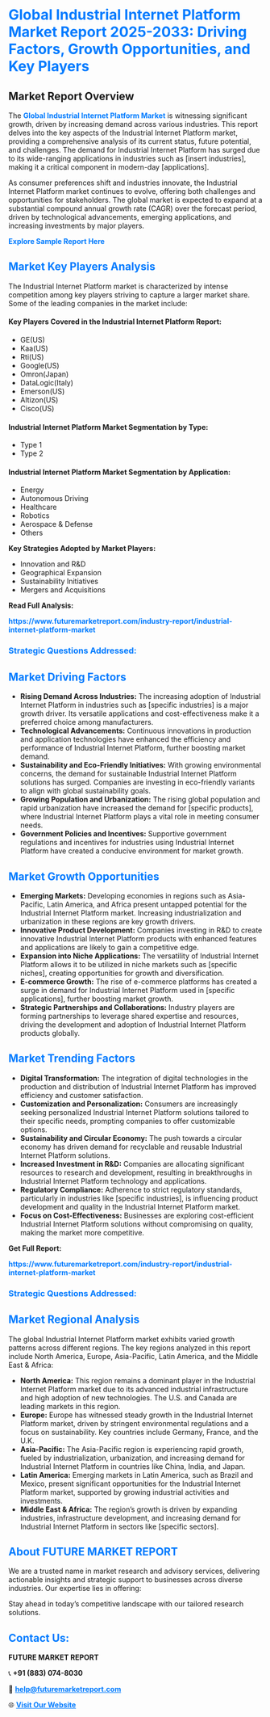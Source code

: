 <h1 style="color: #007BFF;">Global Industrial Internet Platform Market Report 2025-2033: Driving Factors, Growth Opportunities, and Key Players</h1>

<section id="overview">
<h2>Market Report Overview</h2>
<p>The <a href="https://www.futuremarketreport.com/industry-report/industrial-internet-platform-market" style="color: #007BFF; text-decoration: none;"><strong>Global Industrial Internet Platform Market</strong></a> is witnessing significant growth, driven by increasing demand across various industries. This report delves into the key aspects of the Industrial Internet Platform market, providing a comprehensive analysis of its current status, future potential, and challenges. The demand for Industrial Internet Platform has surged due to its wide-ranging applications in industries such as [insert industries], making it a critical component in modern-day [applications].</p>
<p>As consumer preferences shift and industries innovate, the Industrial Internet Platform market continues to evolve, offering both challenges and opportunities for stakeholders. The global market is expected to expand at a substantial compound annual growth rate (CAGR) over the forecast period, driven by technological advancements, emerging applications, and increasing investments by major players.</p>
</section>

<section id="overview">
<p><a href="https://www.futuremarketreport.com/request-sample/reportId=40879" style="color: #007BFF; text-decoration: none;"><strong>Explore Sample Report Here</strong></a></p>
</section>

<section id="key-players">
<h2 style="color: #007BFF;">Market Key Players Analysis</h2>
<p>The Industrial Internet Platform market is characterized by intense competition among key players striving to capture a larger market share. Some of the leading companies in the market include:</p>
<h4>Key Players Covered in the Industrial Internet Platform Report:</h4>
<ul><li>GE(US)</li><li>Kaa(US)</li><li>Rti(US)</li><li>Google(US)</li><li>Omron(Japan)</li><li>DataLogic(Italy)</li><li>Emerson(US)</li><li>Altizon(US)</li><li>Cisco(US)</li></ul>
<h4>Industrial Internet Platform Market Segmentation by Type:</h4>
<ul><li>Type 1</li><li>Type 2</li></ul>

<h4>Industrial Internet Platform Market Segmentation by Application:</h4>
<ul><li>Energy</li><li>Autonomous Driving</li><li>Healthcare</li><li>Robotics</li><li>Aerospace &amp; Defense</li><li>Others</li></ul>
<p><strong>Key Strategies Adopted by Market Players:</strong></p>
<ul>
<li>Innovation and R&D</li>
<li>Geographical Expansion</li>
<li>Sustainability Initiatives</li>
<li>Mergers and Acquisitions</li>
</ul>
</section>

<section>
<p><strong>Read Full Analysis: </strong></p><a href="https://www.futuremarketreport.com/industry-report/industrial-internet-platform-market" style="color: #007BFF; text-decoration: none;"><strong>https://www.futuremarketreport.com/industry-report/industrial-internet-platform-market</strong></a>
<h3 style="color: #007BFF;">Strategic Questions Addressed:</h3>
</section>

<section id="driving-factors">
<h2 style="color: #007BFF;">Market Driving Factors</h2>
<ul>
<li><strong>Rising Demand Across Industries:</strong> The increasing adoption of Industrial Internet Platform in industries such as [specific industries] is a major growth driver. Its versatile applications and cost-effectiveness make it a preferred choice among manufacturers.</li>
<li><strong>Technological Advancements:</strong> Continuous innovations in production and application technologies have enhanced the efficiency and performance of Industrial Internet Platform, further boosting market demand.</li>
<li><strong>Sustainability and Eco-Friendly Initiatives:</strong> With growing environmental concerns, the demand for sustainable Industrial Internet Platform solutions has surged. Companies are investing in eco-friendly variants to align with global sustainability goals.</li>
<li><strong>Growing Population and Urbanization:</strong> The rising global population and rapid urbanization have increased the demand for [specific products], where Industrial Internet Platform plays a vital role in meeting consumer needs.</li>
<li><strong>Government Policies and Incentives:</strong> Supportive government regulations and incentives for industries using Industrial Internet Platform have created a conducive environment for market growth.</li>
</ul>
</section>

<section id="growth-opportunities">
<h2 style="color: #007BFF;">Market Growth Opportunities</h2>
<ul>
<li><strong>Emerging Markets:</strong> Developing economies in regions such as Asia-Pacific, Latin America, and Africa present untapped potential for the Industrial Internet Platform market. Increasing industrialization and urbanization in these regions are key growth drivers.</li>
<li><strong>Innovative Product Development:</strong> Companies investing in R&D to create innovative Industrial Internet Platform products with enhanced features and applications are likely to gain a competitive edge.</li>
<li><strong>Expansion into Niche Applications:</strong> The versatility of Industrial Internet Platform allows it to be utilized in niche markets such as [specific niches], creating opportunities for growth and diversification.</li>
<li><strong>E-commerce Growth:</strong> The rise of e-commerce platforms has created a surge in demand for Industrial Internet Platform used in [specific applications], further boosting market growth.</li>
<li><strong>Strategic Partnerships and Collaborations:</strong> Industry players are forming partnerships to leverage shared expertise and resources, driving the development and adoption of Industrial Internet Platform products globally.</li>
</ul>
</section>

<section id="trending-factors">
<h2 style="color: #007BFF;">Market Trending Factors</h2>
<ul>
<li><strong>Digital Transformation:</strong> The integration of digital technologies in the production and distribution of Industrial Internet Platform has improved efficiency and customer satisfaction.</li>
<li><strong>Customization and Personalization:</strong> Consumers are increasingly seeking personalized Industrial Internet Platform solutions tailored to their specific needs, prompting companies to offer customizable options.</li>
<li><strong>Sustainability and Circular Economy:</strong> The push towards a circular economy has driven demand for recyclable and reusable Industrial Internet Platform solutions.</li>
<li><strong>Increased Investment in R&D:</strong> Companies are allocating significant resources to research and development, resulting in breakthroughs in Industrial Internet Platform technology and applications.</li>
<li><strong>Regulatory Compliance:</strong> Adherence to strict regulatory standards, particularly in industries like [specific industries], is influencing product development and quality in the Industrial Internet Platform market.</li>
<li><strong>Focus on Cost-Effectiveness:</strong> Businesses are exploring cost-efficient Industrial Internet Platform solutions without compromising on quality, making the market more competitive.</li>
</ul>
</section>

<section>
<p><strong>Get Full Report: </strong></p><a href="https://www.futuremarketreport.com/industry-report/industrial-internet-platform-market" style="color: #007BFF; text-decoration: none;"><strong>https://www.futuremarketreport.com/industry-report/industrial-internet-platform-market</strong></a>
<h3 style="color: #007BFF;">Strategic Questions Addressed:</h3>
</section>


<section id="regional-analysis">
<h2 style="color: #007BFF;">Market Regional Analysis</h2>
<p>The global Industrial Internet Platform market exhibits varied growth patterns across different regions. The key regions analyzed in this report include North America, Europe, Asia-Pacific, Latin America, and the Middle East & Africa:</p>
<ul>
<li><strong>North America:</strong> This region remains a dominant player in the Industrial Internet Platform market due to its advanced industrial infrastructure and high adoption of new technologies. The U.S. and Canada are leading markets in this region.</li>
<li><strong>Europe:</strong> Europe has witnessed steady growth in the Industrial Internet Platform market, driven by stringent environmental regulations and a focus on sustainability. Key countries include Germany, France, and the U.K.</li>
<li><strong>Asia-Pacific:</strong> The Asia-Pacific region is experiencing rapid growth, fueled by industrialization, urbanization, and increasing demand for Industrial Internet Platform in countries like China, India, and Japan.</li>
<li><strong>Latin America:</strong> Emerging markets in Latin America, such as Brazil and Mexico, present significant opportunities for the Industrial Internet Platform market, supported by growing industrial activities and investments.</li>
<li><strong>Middle East & Africa:</strong> The region’s growth is driven by expanding industries, infrastructure development, and increasing demand for Industrial Internet Platform in sectors like [specific sectors].</li>
</ul>
</section>

<footer>
<h2 style="color: #007BFF;">About FUTURE MARKET REPORT</h2>
<p>We are a trusted name in market research and advisory services, delivering actionable insights and strategic support to businesses across diverse industries. Our expertise lies in offering:</p>

<p>Stay ahead in today’s competitive landscape with our tailored research solutions.</p>

<h2 style="color: #007BFF;">Contact Us:</h2>
<p><strong>FUTURE MARKET REPORT</strong></p>
<p>📞 <strong>+91 (883) 074-8030</strong></p>
<p>📧 <strong><a href="mailto:help@futuremarketreport.com" style="color: #007BFF;">help@futuremarketreport.com</a></strong></p>
<p>🌐 <strong><a href="https://www.futuremarketreport.com/" style="color: #007BFF;">Visit Our Website</a></strong></p>
</footer>